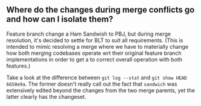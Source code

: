## Where do the changes during merge conflicts go and how can I isolate them?

Feature branch change a Ham Sandwish to PBJ, but during merge resolution, it's
decided to settle for BLT to suit all requirements. (This is intended to
mimic resolving a merge where we have to materially change how both merging 
codebases operate wrt their original feature branch implementations in order
to get a to correct overall operation with both features.)

Take a look at the difference between `git log --stat` and `git show HEAD
6650e9a`.  The former doesn't really call out the fact that `sandwich` was
extensively edited beyond the changes from the two merge parents, yet the
latter clearly has the changeset. 

